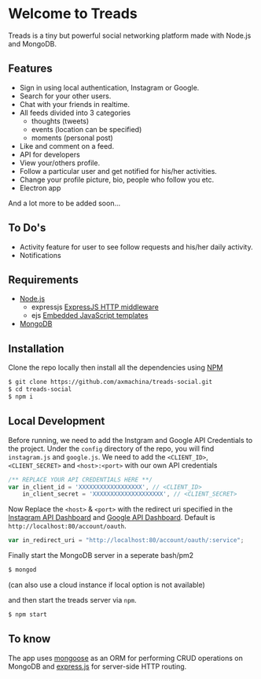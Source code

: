 # Welcome to Treads

Treads is a tiny but powerful social networking platform made with Node.js and MongoDB.

## Features

- Sign in using local authentication, Instagram or Google.
- Search for your other users.
- Chat with your friends in realtime.
- All feeds divided into 3 categories
  - thoughts \(tweets\)
  - events \(location can be specified\)
  - moments \(personal post\)
- Like and comment on a feed.
- API for developers
- View your/others profile.
- Follow a particular user and get notified for his/her activities.
- Change your profile picture, bio, people who follow you etc.
- Electron app

And a lot more to be added soon...

## To Do's

- Activity feature for user to see follow requests and his/her daily activity.
- Notifications

## Requirements

- [Node.js](https://nodejs.org)
  - expressjs [ExpressJS HTTP middleware](https://npmjs.org/package/express)
  - ejs [Embedded JavaScript templates](https://npmjs.org/package/ejs)
- [MongoDB](http://mongodb.org) 

## Installation

Clone the repo locally then install all the dependencies using [NPM](https://npmjs.org/)

```bash
$ git clone https://github.com/axmachina/treads-social.git
$ cd treads-social
$ npm i
```

## Local Development

Before running, we need to add the Instgram and Google API Credentials to the project. Under the `config` directory of the repo, you will find `instagram.js` and `google.js`. We need to add the `<CLIENT_ID>`, `<CLIENT_SECRET>` and `<host>:<port>` with our own API credentials

```javascript
/** REPLACE YOUR API CREDENTIALS HERE **/
var in_client_id = 'XXXXXXXXXXXXXXXXXX', // <CLIENT_ID>
    in_client_secret = 'XXXXXXXXXXXXXXXXXXXX', // <CLIENT_SECRET>
```

Now Replace the `<host>` & `<port>` with the redirect uri specified in the [Instagram API Dashboard](https://www.instagram.com/developer) and [Google API Dashboard](https://developers.google.com). Default is `http://localhost:80/account/oauth`.

```javascript
var in_redirect_uri = "http://localhost:80/account/oauth/:service";
```

Finally start the MongoDB server in a seperate bash/pm2

```bash
$ mongod
```

(can also use a cloud instance if local option is not available)

and then start the treads server via `npm`.

```bash
$ npm start
```

## To know

The app uses [mongoose](https://npmjs.org/package/mongoose) as an ORM for performing CRUD operations on MongoDB and [express.js](https://npmjs.com/package/express) for server-side HTTP routing.